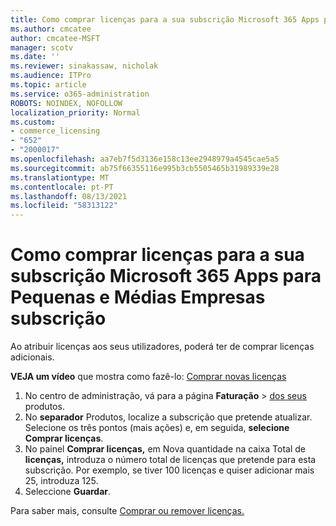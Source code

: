 ```yaml
---
title: Como comprar licenças para a sua subscrição Microsoft 365 Apps para Pequenas e Médias Empresas subscrição
ms.author: cmcatee
author: cmcatee-MSFT
manager: scotv
ms.date: ''
ms.reviewer: sinakassaw, nicholak
ms.audience: ITPro
ms.topic: article
ms.service: o365-administration
ROBOTS: NOINDEX, NOFOLLOW
localization_priority: Normal
ms.custom:
- commerce_licensing
- "652"
- "2000017"
ms.openlocfilehash: aa7eb7f5d3136e158c13ee2948979a4545cae5a5
ms.sourcegitcommit: ab75f66355116e995b3cb5505465b31989339e28
ms.translationtype: MT
ms.contentlocale: pt-PT
ms.lasthandoff: 08/13/2021
ms.locfileid: "58313122"
---
```

# <a name="how-to-buy-licenses-for-your-microsoft-365-apps-for-business-subscription"></a>Como comprar licenças para a sua subscrição Microsoft 365 Apps para Pequenas e Médias Empresas subscrição

Ao atribuir licenças aos seus utilizadores, poderá ter de comprar licenças adicionais.

**VEJA um vídeo** que mostra como fazê-lo: [Comprar novas licenças](https://go.microsoft.com/fwlink/p/?linkid=2154857)
  
1. No centro de administração, vá para a página **Faturação**  >  [dos seus](https://go.microsoft.com/fwlink/p/?linkid=842054) produtos.
2. No **separador** Produtos, localize a subscrição que pretende atualizar. Selecione os três pontos (mais ações) e, em seguida, **selecione Comprar licenças**.
3. No painel **Comprar licenças,** em Nova quantidade na caixa Total de  **licenças,** introduza o número total de licenças que pretende para esta subscrição. Por exemplo, se tiver 100 licenças e quiser adicionar mais 25, introduza 125.
4. Seleccione **Guardar**.

Para saber mais, consulte [Comprar ou remover licenças.](https://docs.microsoft.com/microsoft-365/commerce/licenses/buy-licenses)